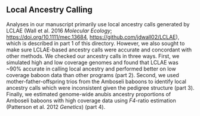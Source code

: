 ## Local Ancestry Calling

Analyses in our manuscript primarily use local ancestry calls generated by LCLAE (Wall et al. 2016 *Molecular Ecology*; https://doi.org/10.1111/mec.13684, https://github.com/jdwall02/LCLAE), which is described in part 1 of this directory. However, we also sought to make sure LCLAE-based ancestry calls were accurate and concordant with other methods. We checked our ancestry calls in three ways. First, we simulated high and low coverage genomes and found that LCLAE was ~90% accurate in calling local ancestry and performed better on low coverage baboon data than other programs (part 2). Second, we used mother-father-offspring trios from the Amboseli baboons to identify local ancestry calls which were inconsistent given the pedigree structure (part 3). Finally, we estimated genome-wide anubis ancestry proportions of Amboseli baboons with high coverage data using _F4_-ratio estimation (Patterson et al. 2012 _Genetics_) (part 4). 


